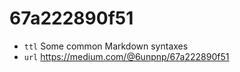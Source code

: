 # 67a222890f51
+ `ttl` Some common Markdown syntaxes
+ `url` https://medium.com/@6unpnp/67a222890f51
